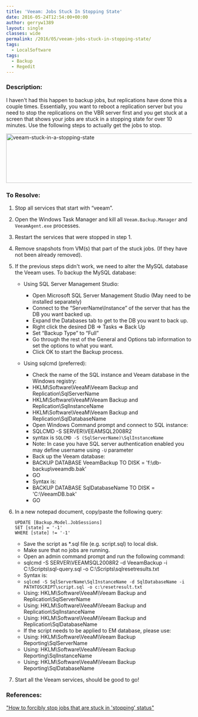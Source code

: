 ```yaml
---
title: 'Veeam: Jobs Stuck In Stopping State'
date: 2016-05-24T12:54:00+00:00
author: gerryw1389
layout: single
classes: wide
permalink: /2016/05/veeam-jobs-stuck-in-stopping-state/
tags:
  - LocalSoftware
tags:
  - Backup
  - Regedit
---
```

<!--more-->

### Description:

I haven't had this happen to backup jobs, but replications have done this a couple times. Essentially, you want to reboot a replication server but you need to stop the replications on the VBR server first and you get stuck at a screen that shows your jobs are stuck in a stopping state for over 10 minutes. Use the following steps to actually get the jobs to stop.

  <img class="alignnone size-full wp-image-728" src="https://automationadmin.com/assets/images/uploads/2016/09/veeam-stuck-in-a-stopping-state.png" alt="veeam-stuck-in-a-stopping-state" width="708" height="134" srcset="https://automationadmin.com/assets/images/uploads/2016/09/veeam-stuck-in-a-stopping-state.png 708w, https://automationadmin.com/assets/images/uploads/2016/09/veeam-stuck-in-a-stopping-state-300x57.png 300w" sizes="(max-width: 708px) 100vw, 708px" />

### To Resolve:

1. Stop all services that start with &#8220;veeam&#8221;.

2. Open the Windows Task Manager and kill all `Veeam.Backup.Manager` and `VeeamAgent.exe` processes.

3. Restart the services that were stopped in step 1.

4. Remove snapshots from VM(s) that part of the stuck jobs. (If they have not been already removed).

5. If the previous steps didn't work, we need to alter the MySQL database the Veeam uses. To backup the MySQL database:

   - Using SQL Server Management Studio:

     - Open Microsoft SQL Server Management Studio (May need to be installed separately)
     - Connect to the &#8220;ServerName\Instance&#8221; of the server that has the DB you want backed up.
     - Expand the Databases tab to get to the DB you want to back up.
     - Right click the desired DB => Tasks => Back Up
     - Set &#8220;Backup Type&#8221; to &#8220;Full&#8221;
     - Go through the rest of the General and Options tab information to set the options to what you want.
     - Click OK to start the Backup process.

   - Using sqlcmd (preferred):

     - Check the name of the SQL instance and Veeam database in the Windows registry:
     - HKLM\Software\VeeaM\Veeam Backup and Replication\SqlServerName
     - HKLM\Software\VeeaM\Veeam Backup and Replication\SqlInstanceName
     - HKLM\Software\VeeaM\Veeam Backup and Replication\SqlDatabaseName
     - Open Windows Command prompt and connect to SQL instance:
     - SQLCMD -S SERVER\VEEAMSQL2008R2 
     - syntax is `SQLCMD -S (SqlServerName)\SqlInstanceName`
     - Note: In case you have SQL server authentication enabled you may define username using `-U` parameter
     - Back up the Veeam database:
     - BACKUP DATABASE VeeamBackup TO DISK = 'f:\db-backup\veeamdb.bak'  
     - GO
     - Syntax is:  
     - BACKUP DATABASE SqlDatabaseName TO DISK = 'C:\VeeamDB.bak'  
     - GO

6. In a new notepad document, copy/paste the following query:

   ```escape
   UPDATE [Backup.Model.JobSessions]  
   SET [state] = '-1'  
   WHERE [state] != '-1'
   ```

   - Save the script as *.sql file (e.g. script.sql) to local disk.
   - Make sure that no jobs are running.
   - Open an admin command prompt and run the following command:
   - sqlcmd -S SERVER\VEEAMSQL2008R2 -d VeeamBackup -i C:\Scripts\sql-query.sql -o C:\Scripts\sqlresetresults.txt
   - Syntax is:  
   - `sqlcmd -S SqlServerName\SqlInstanceName -d SqlDatabaseName -i PATHTOSCRIPT\script.sql -o c:\resetresult.txt`
   - Using: HKLM\Software\VeeaM\Veeam Backup and Replication\SqlServerName 
   - Using: HKLM\Software\VeeaM\Veeam Backup and Replication\SqlInstanceName
   - Using: HKLM\Software\VeeaM\Veeam Backup and Replication\SqlDatabaseName
   - If the script needs to be applied to EM database, please use:  
   - Using: HKLM\Software\VeeaM\Veeam Backup Reporting\SqlServerName  
   - Using: HKLM\Software\VeeaM\Veeam Backup Reporting\SqlInstanceName  
   - Using: HKLM\Software\VeeaM\Veeam Backup Reporting\SqlDatabaseName

7. Start all the Veeam services, should be good to go!


### References:

["How to forcibly stop jobs that are stuck in 'stopping' status"](https://www.veeam.com/kb1727)